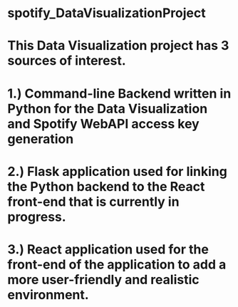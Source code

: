 # spotify_DataVisualizationProject


# This Data Visualization project has 3 sources of interest.

# 1.) Command-line Backend written in Python for the Data Visualization and Spotify WebAPI access key generation

# 2.) Flask application used for linking the Python backend to the React front-end that is currently in progress.

# 3.) React application used for the front-end of the application to add a more user-friendly and realistic environment.

